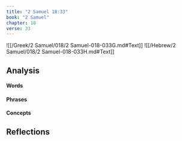 ```yaml
---
title: "2 Samuel 18:33"
book: "2 Samuel"
chapter: 18
verse: 33
---
```

![[/Greek/2 Samuel/018/2 Samuel-018-033G.md#Text]]
![[/Hebrew/2 Samuel/018/2 Samuel-018-033H.md#Text]]

## Analysis

#### Words

#### Phrases

#### Concepts

## Reflections
